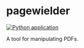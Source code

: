 # pagewielder

[![Python application](https://github.com/henrytill/pagewielder/actions/workflows/python-app.yml/badge.svg)](https://github.com/henrytill/pagewielder/actions/workflows/python-app.yml)

A tool for manipulating PDFs.
